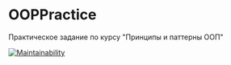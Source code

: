# OOPPractice
Практическое задание по курсу "Принципы и паттерны ООП"

[![Maintainability](https://qlty.sh/gh/AlexArtsy/projects/OOPPractice/maintainability.svg)](https://qlty.sh/gh/AlexArtsy/projects/OOPPractice)
